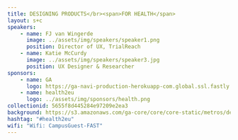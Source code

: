 ```yaml
---
title: DESIGNING PRODUCTS</br><span>FOR HEALTH</span>
layout: s+c
speakers:
    - name: FJ van Wingerde
      image: ../assets/img/speakers/speaker1.png
      position: Director of UX, TrialReach
    - name: Katie McCurdy
      image: ../assets/img/speakers/speaker3.jpg
      position: UX Designer & Researcher
sponsors:
    - name: GA
      logo: https://ga-navi-production-herokuapp-com.global.ssl.fastly.net/assets/ga-lockup-71fbaaab518d174889a54e55cef043ba56a2a04e617235b74b1a9241f2791665.png
    - name: health2eu
      logo: ../assets/img/sponsors/health.png
collectionid: 5655f8d445284e97209e2ea3
background: https://s3.amazonaws.com/ga-core/core/core-static/metros/default-background.jpg
hashtag: "#health2eu"
wifi: "Wifi: CampusGuest-FAST"
---
```

